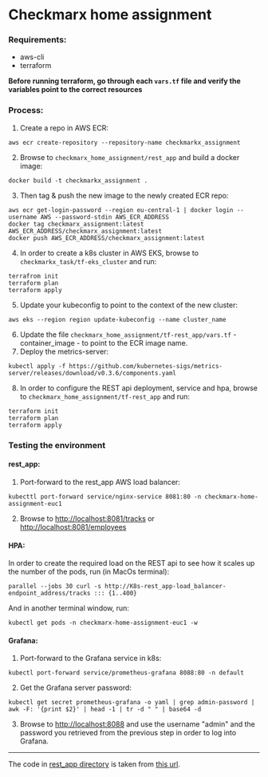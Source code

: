 # Checkmarx home assignment

### Requirements:

- aws-cli
- terraform 

**Before running terraform, go through each `vars.tf` file and verify the variables point to the correct resources**

### Process:

1. Create a repo in AWS ECR:
```
aws ecr create-repository --repository-name checkmarkx_assignment
```
2. Browse to `checkmarx_home_assignment/rest_app` and build a docker image:
```
docker build -t checkmarkx_assignment .
```
3. Then tag & push the new image to the newly created ECR repo:

```
aws ecr get-login-password --region eu-central-1 | docker login --username AWS --password-stdin AWS_ECR_ADDRESS
docker tag checkmarx_assignment:latest AWS_ECR_ADDRESS/checkmarx_assignment:latest
docker push AWS_ECR_ADDRESS/checkmarx_assignment:latest
```

4. In order to create a k8s cluster in AWS EKS, browse to `checkmarkx_task/tf-eks_cluster` and run:

```
terrafrom init
terraform plan
terraform apply
```

5. Update your kubeconfig to point to the context of the new cluster:
```
aws eks --region region update-kubeconfig --name cluster_name
```
6. Update the file `checkmarx_home_assignment/tf-rest_app/vars.tf` - container_image - to point to the ECR image name.
7. Deploy the metrics-server:
```
kubectl apply -f https://github.com/kubernetes-sigs/metrics-server/releases/download/v0.3.6/components.yaml
```
8. In order to configure the REST api deployment, service and hpa, browse to `checkmarx_home_assignment/tf-rest_app` and run:

```
terraform init
terraform plan
terraform apply
```

### Testing the environment

#### rest_app:

1. Port-forward to the rest_app AWS load balancer:
```
kubecttl port-forward service/nginx-service 8081:80 -n checkmarx-home-assignment-euc1
```

2. Browse to [http://localhost:8081/tracks]() or [http://localhost:8081/employees]()

#### HPA:

In order to create the required load on the REST api to see how it scales up the number of the pods, run (in MacOs terminal):

```
parallel --jobs 30 curl -s http://K8s-rest_app-load_balancer-endpoint_address/tracks ::: {1..400}
```

And in another terminal window, run:

```
kubectl get pods -n checkmarx-home-assignment-euc1 -w
```

#### Grafana:

1. Port-forward to the Grafana service in k8s:
```
kubectl port-forward service/prometheus-grafana 8088:80 -n default
```

2. Get the Grafana server password:
```
kubectl get secret prometheus-grafana -o yaml | grep admin-password | awk -F: '{print $2}' | head -1 | tr -d " " | base64 -d
```

3. Browse to [http://localhost:8088]() and use the username "admin" and the password you retrieved from the previous step in order to log into Grafana.

*** 

The code in [rest_app directory](https://github.com/geek-kb/checkmarx_home_assignment/tree/master/rest_app) is taken from [this url](https://www.codementor.io/@sagaragarwal94/building-a-basic-restful-api-in-python-58k02xsiq).
